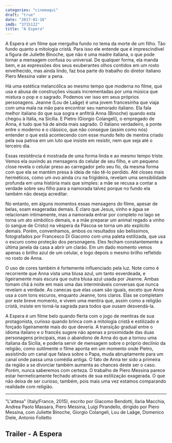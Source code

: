 ```yaml
---
categories: "cinemaqui"
draft: "true"
date: "2017-01-16"
imdb: "3715122"
title: "A Espera"
---
```

A Espera é um filme que mergulha fundo no tema da morte de um filho. Tão fundo quanto a mitologia cristã. Para isso ele entende que é imprescindível a figura de Juliette Binoche, que não é uma madre italiana, o que pode tornar a mensagem confusa ou universal. De qualquer forma, ela manda bem, e as expressões dos seus exuberantes olhos contidos em um rosto envelhecido, mas ainda lindo, faz boa parte do trabalho do diretor italiano Piero Messina valer a pena.

Há uma estética melancólica ao mesmo tempo que moderna no filme, que usa e abusa de construções visuais incrementadas por uma música que mistura o pop e o sagrado. Podemos ver isso em seus próprios personagens. Jeanne (Lou de Laâge) é uma jovem francesinha que viaja com uma mala na mão para encontrar seu namorado italiano. Ela fala melhor italiano do que sua sogra e anfitriã Anna (Binoche) quando esta chegou à Itália, na Sicília. E Pietro (Giorgio Colangeli), o empregado de Anna, é tudo que há de ainda mais sagrado. O italiano verdadeiro, a ponte entre o moderno e o clássico, que não consegue (assim como nós) entender o que está acontecendo com esse mundo feito de mentira criado pela sua patroa em um luto que insiste em resistir, nem que seja até o terceiro dia.

Essas resistência é mostrada de uma forma linda e ao mesmo tempo triste. Vemos ela ouvindo as mensagens do celular de seu filho, e um pequeno close revela o celular preso ao carregador pelo seu fio, da mesma forma com que ela se mantém presa à ideia de não tê-lo perdido. Até closes mais herméticos, como um ovo ainda cru na frigideira, revelam uma sensibilidade profunda em uma história mais que simples: a mãe se recusa a contar a verdade sobre seu filho para a namorada talvez porque no fundo ela também não deseja acreditar.

No entanto, em alguns momentos essas mensagens do filme, apesar de belas, soam exageradas demais. É claro que Jesus, vinho e água se relacionam intimamente, mas a namorada entrar por completo no lago se torna um ato simbólico demais, e a mãe preparar um animal regado a vinho (o sangue de Cristo) na véspera da Páscoa se torna um ato explícito demais. Porém, convenhamos, ambos os resultados são belíssimos, fotografados por Francesco Di Giacomo com uma paleta estilizada, que usa o escuro como proteção dos personagens. Eles fecham constantemente a última janela da casa a abrir um clarão. Em um dado momento vemos apenas o brilho azul de um celular, e logo depois o mesmo brilho refletido no rosto de Anna.

O uso de cores também é fortemente influenciado pela luz. Note como é recorrente que Anna vista uma blusa azul, um tanto esverdeada, e ligeiramente mais escura que outra blusa azul usada por Jeanne. Ambas tomam chá à noite em mais uma das intermináveis conversas que nunca revelam a verdade. As canecas que elas usam são iguais, exceto que Anna usa a com tons escuros, enquanto Jeanne, tons claros. Elas se completam por este breve momento, e vivem uma mentira que, assim como a religião cristã, insiste em torná-la sagrada para todos que ousam desvendá-la.

A Espera é um filme belo quando flerta com o jogo de mentiras de sua protagonista, curioso quando brinca com a mitologia cristã e estilizado e forçado ligeiramente mais do que deveria. A transição gradual entre o idioma italiano e o francês sugere não apenas a proximidade das duas personagens principais, mas o abandono de Anna do que a tornou uma italiana da Sicília, e poderia servir de mensagem sobre o próprio declínio da religião, como sutilmente o filme aponta em um momento onde Pietro, assistindo um canal que falava sobre o Papa, muda abruptamente para um canal onde passa uma comédia antiga. O fato de Anna ter sido a primeira da região a se divorciar também aumenta as chances deste ser o caso. Porém, nunca saberemos com certeza. O trabalho de Piero Messina parece estar hermeticamente fechado através de sua estilização exagerada. O que não deixa de ser curioso, também, pois mais uma vez estamos comparando realidade com religião.

<hr>"L'attesa" (Italy/France, 2015), escrito por Giacomo Bendotti, Ilaria Macchia, Andrea Paolo Massara, Piero Messina, Luigi Pirandello, dirigido por Piero Messina, com Juliette Binoche, Giorgio Colangeli, Lou de Laâge, Domenico Diele, Antonio Folletto

<h2>Trailer - A Espera<h2>
